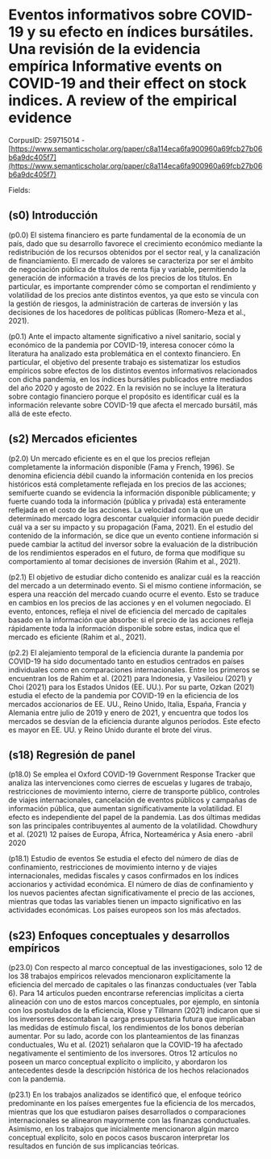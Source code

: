 # Eventos informativos sobre COVID-19 y su efecto en índices bursátiles. Una revisión de la evidencia empírica Informative events on COVID-19 and their effect on stock indices. A review of the empirical evidence

CorpusID: 259715014 - [https://www.semanticscholar.org/paper/c8a114eca6fa900960a69fcb27b06b6a9dc405f7](https://www.semanticscholar.org/paper/c8a114eca6fa900960a69fcb27b06b6a9dc405f7)

Fields: 

## (s0) Introducción
(p0.0) El sistema financiero es parte fundamental de la economía de un país, dado que su desarrollo favorece el crecimiento económico mediante la redistribución de los recursos obtenidos por el sector real, y la canalización de financiamiento. El mercado de valores se caracteriza por ser el ámbito de negociación pública de títulos de renta fija y variable, permitiendo la generación de información a través de los precios de los títulos. En particular, es importante comprender cómo se comportan el rendimiento y volatilidad de los precios ante distintos eventos, ya que esto se vincula con la gestión de riesgos, la administración de carteras de inversión y las decisiones de los hacedores de políticas públicas (Romero-Meza et al., 2021).

(p0.1) Ante el impacto altamente significativo a nivel sanitario, social y económico de la pandemia por COVID-19, interesa conocer cómo la literatura ha analizado esta problemática en el contexto financiero. En particular, el objetivo del presente trabajo es sistematizar los estudios empíricos sobre efectos de los distintos eventos informativos relacionados con dicha pandemia, en los índices bursátiles publicados entre mediados del año 2020 y agosto de 2022. En la revisión no se incluye la literatura sobre contagio financiero porque el propósito es identificar cuál es la información relevante sobre COVID-19 que afecta el mercado bursátil, más allá de este efecto.
## (s2) Mercados eficientes
(p2.0) Un mercado eficiente es en el que los precios reflejan completamente la información disponible (Fama y French, 1996). Se denomina eficiencia débil cuando la información contenida en los precios históricos está completamente reflejada en los precios de las acciones; semifuerte cuando se evidencia la información disponible públicamente; y fuerte cuando toda la información (pública y privada) está enteramente reflejada en el costo de las acciones. La velocidad con la que un determinado mercado logra descontar cualquier información puede decidir cuál va a ser su impacto y su propagación (Fama, 2021). En el estudio del contenido de la información, se dice que un evento contiene información si puede cambiar la actitud del inversor sobre la evaluación de la distribución de los rendimientos esperados en el futuro, de forma que modifique su comportamiento al tomar decisiones de inversión (Rahim et al., 2021).

(p2.1) El objetivo de estudiar dicho contenido es analizar cuál es la reacción del mercado a un determinado evento. Si el mismo contiene información, se espera una reacción del mercado cuando ocurre el evento. Esto se traduce en cambios en los precios de las acciones y en el volumen negociado. El evento, entonces, refleja el nivel de eficiencia del mercado de capitales basado en la información que absorbe: si el precio de las acciones refleja rápidamente toda la información disponible sobre estas, indica que el mercado es eficiente (Rahim et al., 2021).

(p2.2) El alejamiento temporal de la eficiencia durante la pandemia por COVID-19 ha sido documentado tanto en estudios centrados en países individuales como en comparaciones internacionales. Entre los primeros se encuentran los de Rahim et al. (2021) para Indonesia, y Vasileiou (2021) y Choi (2021) para los Estados Unidos (EE. UU.). Por su parte, Ozkan (2021) estudia el efecto de la pandemia por COVID-19 en la eficiencia de los mercados accionarios de EE. UU., Reino Unido, Italia, España, Francia y Alemania entre julio de 2019 y enero de 2021, y encuentra que todos los mercados se desvían de la eficiencia durante algunos períodos. Este efecto es mayor en EE. UU. y Reino Unido durante el brote del virus.
## (s18) Regresión de panel
(p18.0) Se emplea el Oxford COVID-19 Government Response Tracker que analiza las intervenciones como cierres de escuelas y lugares de trabajo, restricciones de movimiento interno, cierre de transporte público, controles de viajes internacionales, cancelación de eventos públicos y campañas de información pública, que aumentan significativamente la volatilidad. El efecto es independiente del papel de la pandemia. Las dos últimas medidas son las principales contribuyentes al aumento de la volatilidad. Chowdhury et al. (2021) 12 países de Europa, África, Norteamérica y Asia enero -abril 2020

(p18.1) Estudio de eventos Se estudia el efecto del número de días de confinamiento, restricciones de movimiento interno y de viajes internacionales, medidas fiscales y casos confirmados en los índices accionarios y actividad económica. El número de días de confinamiento y los nuevos pacientes afectan significativamente el precio de las acciones, mientras que todas las variables tienen un impacto significativo en las actividades económicas. Los países europeos son los más afectados.
## (s23) Enfoques conceptuales y desarrollos empíricos
(p23.0) Con respecto al marco conceptual de las investigaciones, solo 12 de los 38 trabajos empíricos relevados mencionaron explícitamente la eficiencia del mercado de capitales o las finanzas conductuales (ver Tabla 6). Para 14 artículos pueden encontrarse referencias implícitas a cierta alineación con uno de estos marcos conceptuales, por ejemplo, en sintonía con los postulados de la eficiencia, Klose y Tillmann (2021) indicaron que si los inversores descontaban la carga presupuestaria futura que implicaban las medidas de estímulo fiscal, los rendimientos de los bonos deberían aumentar. Por su lado, acorde con los planteamientos de las finanzas conductuales, Wu et al. (2021) señalaron que la COVID-19 ha afectado negativamente el sentimiento de los inversores. Otros 12 artículos no poseen un marco conceptual explícito o implícito, y abordaron los antecedentes desde la descripción histórica de los hechos relacionados con la pandemia.

(p23.1) En los trabajos analizados se identificó que, el enfoque teórico predominante en los países emergentes fue la eficiencia de los mercados, mientras que los que estudiaron países desarrollados o comparaciones internacionales se alinearon mayormente con las finanzas conductuales. Asimismo, en los trabajos que inicialmente mencionaron algún marco conceptual explícito, solo en pocos casos buscaron interpretar los resultados en función de sus implicancias teóricas.
